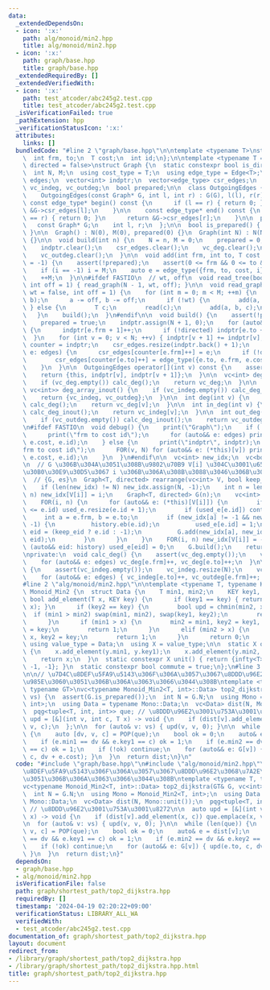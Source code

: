 ```yaml
---
data:
  _extendedDependsOn:
  - icon: ':x:'
    path: alg/monoid/min2.hpp
    title: alg/monoid/min2.hpp
  - icon: ':x:'
    path: graph/base.hpp
    title: graph/base.hpp
  _extendedRequiredBy: []
  _extendedVerifiedWith:
  - icon: ':x:'
    path: test_atcoder/abc245g2.test.cpp
    title: test_atcoder/abc245g2.test.cpp
  _isVerificationFailed: true
  _pathExtension: hpp
  _verificationStatusIcon: ':x:'
  attributes:
    links: []
  bundledCode: "#line 2 \"graph/base.hpp\"\n\ntemplate <typename T>\nstruct Edge {\n\
    \  int frm, to;\n  T cost;\n  int id;\n};\n\ntemplate <typename T = int, bool\
    \ directed = false>\nstruct Graph {\n  static constexpr bool is_directed = directed;\n\
    \  int N, M;\n  using cost_type = T;\n  using edge_type = Edge<T>;\n  vector<edge_type>\
    \ edges;\n  vector<int> indptr;\n  vector<edge_type> csr_edges;\n  vc<int> vc_deg,\
    \ vc_indeg, vc_outdeg;\n  bool prepared;\n\n  class OutgoingEdges {\n  public:\n\
    \    OutgoingEdges(const Graph* G, int l, int r) : G(G), l(l), r(r) {}\n\n   \
    \ const edge_type* begin() const {\n      if (l == r) { return 0; }\n      return\
    \ &G->csr_edges[l];\n    }\n\n    const edge_type* end() const {\n      if (l\
    \ == r) { return 0; }\n      return &G->csr_edges[r];\n    }\n\n  private:\n \
    \   const Graph* G;\n    int l, r;\n  };\n\n  bool is_prepared() { return prepared;\
    \ }\n\n  Graph() : N(0), M(0), prepared(0) {}\n  Graph(int N) : N(N), M(0), prepared(0)\
    \ {}\n\n  void build(int n) {\n    N = n, M = 0;\n    prepared = 0;\n    edges.clear();\n\
    \    indptr.clear();\n    csr_edges.clear();\n    vc_deg.clear();\n    vc_indeg.clear();\n\
    \    vc_outdeg.clear();\n  }\n\n  void add(int frm, int to, T cost = 1, int i\
    \ = -1) {\n    assert(!prepared);\n    assert(0 <= frm && 0 <= to && to < N);\n\
    \    if (i == -1) i = M;\n    auto e = edge_type({frm, to, cost, i});\n    edges.eb(e);\n\
    \    ++M;\n  }\n\n#ifdef FASTIO\n  // wt, off\n  void read_tree(bool wt = false,\
    \ int off = 1) { read_graph(N - 1, wt, off); }\n\n  void read_graph(int M, bool\
    \ wt = false, int off = 1) {\n    for (int m = 0; m < M; ++m) {\n      INT(a,\
    \ b);\n      a -= off, b -= off;\n      if (!wt) {\n        add(a, b);\n     \
    \ } else {\n        T c;\n        read(c);\n        add(a, b, c);\n      }\n \
    \   }\n    build();\n  }\n#endif\n\n  void build() {\n    assert(!prepared);\n\
    \    prepared = true;\n    indptr.assign(N + 1, 0);\n    for (auto&& e: edges)\
    \ {\n      indptr[e.frm + 1]++;\n      if (!directed) indptr[e.to + 1]++;\n  \
    \  }\n    for (int v = 0; v < N; ++v) { indptr[v + 1] += indptr[v]; }\n    auto\
    \ counter = indptr;\n    csr_edges.resize(indptr.back() + 1);\n    for (auto&&\
    \ e: edges) {\n      csr_edges[counter[e.frm]++] = e;\n      if (!directed)\n\
    \        csr_edges[counter[e.to]++] = edge_type({e.to, e.frm, e.cost, e.id});\n\
    \    }\n  }\n\n  OutgoingEdges operator[](int v) const {\n    assert(prepared);\n\
    \    return {this, indptr[v], indptr[v + 1]};\n  }\n\n  vc<int> deg_array() {\n\
    \    if (vc_deg.empty()) calc_deg();\n    return vc_deg;\n  }\n\n  pair<vc<int>,\
    \ vc<int>> deg_array_inout() {\n    if (vc_indeg.empty()) calc_deg_inout();\n\
    \    return {vc_indeg, vc_outdeg};\n  }\n\n  int deg(int v) {\n    if (vc_deg.empty())\
    \ calc_deg();\n    return vc_deg[v];\n  }\n\n  int in_deg(int v) {\n    if (vc_indeg.empty())\
    \ calc_deg_inout();\n    return vc_indeg[v];\n  }\n\n  int out_deg(int v) {\n\
    \    if (vc_outdeg.empty()) calc_deg_inout();\n    return vc_outdeg[v];\n  }\n\
    \n#ifdef FASTIO\n  void debug() {\n    print(\"Graph\");\n    if (!prepared) {\n\
    \      print(\"frm to cost id\");\n      for (auto&& e: edges) print(e.frm, e.to,\
    \ e.cost, e.id);\n    } else {\n      print(\"indptr\", indptr);\n      print(\"\
    frm to cost id\");\n      FOR(v, N) for (auto&& e: (*this)[v]) print(e.frm, e.to,\
    \ e.cost, e.id);\n    }\n  }\n#endif\n\n  vc<int> new_idx;\n  vc<bool> used_e;\n\
    \n  // G \u306B\u304A\u3051\u308B\u9802\u70B9 V[i] \u304C\u3001\u65B0\u3057\u3044\
    \u30B0\u30E9\u30D5\u3067 i \u306B\u306A\u308B\u3088\u3046\u306B\u3059\u308B\n\
    \  // {G, es}\n  Graph<T, directed> rearrange(vc<int> V, bool keep_eid = 0) {\n\
    \    if (len(new_idx) != N) new_idx.assign(N, -1);\n    int n = len(V);\n    FOR(i,\
    \ n) new_idx[V[i]] = i;\n    Graph<T, directed> G(n);\n    vc<int> history;\n\
    \    FOR(i, n) {\n      for (auto&& e: (*this)[V[i]]) {\n        if (len(used_e)\
    \ <= e.id) used_e.resize(e.id + 1);\n        if (used_e[e.id]) continue;\n   \
    \     int a = e.frm, b = e.to;\n        if (new_idx[a] != -1 && new_idx[b] !=\
    \ -1) {\n          history.eb(e.id);\n          used_e[e.id] = 1;\n          int\
    \ eid = (keep_eid ? e.id : -1);\n          G.add(new_idx[a], new_idx[b], e.cost,\
    \ eid);\n        }\n      }\n    }\n    FOR(i, n) new_idx[V[i]] = -1;\n    for\
    \ (auto&& eid: history) used_e[eid] = 0;\n    G.build();\n    return G;\n  }\n\
    \nprivate:\n  void calc_deg() {\n    assert(vc_deg.empty());\n    vc_deg.resize(N);\n\
    \    for (auto&& e: edges) vc_deg[e.frm]++, vc_deg[e.to]++;\n  }\n\n  void calc_deg_inout()\
    \ {\n    assert(vc_indeg.empty());\n    vc_indeg.resize(N);\n    vc_outdeg.resize(N);\n\
    \    for (auto&& e: edges) { vc_indeg[e.to]++, vc_outdeg[e.frm]++; }\n  }\n};\n\
    #line 2 \"alg/monoid/min2.hpp\"\n\ntemplate <typename T, typename KEY>\nstruct\
    \ Monoid_Min2 {\n  struct Data {\n    T min1, min2;\n    KEY key1, key2;\n   \
    \ bool add_element(T x, KEY key) {\n      if (key1 == key) { return chmin(min1,\
    \ x); }\n      if (key2 == key) {\n        bool upd = chmin(min2, x);\n      \
    \  if (min1 > min2) swap(min1, min2), swap(key1, key2);\n        return upd;\n\
    \      }\n      if (min1 > x) {\n        min2 = min1, key2 = key1, min1 = x, key1\
    \ = key;\n        return 1;\n      }\n      elif (min2 > x) {\n        min2 =\
    \ x, key2 = key;\n        return 1;\n      }\n      return 0;\n    }\n  };\n \
    \ using value_type = Data;\n  using X = value_type;\n\n  static X op(X x, X y)\
    \ {\n    x.add_element(y.min1, y.key1);\n    x.add_element(y.min2, y.key2);\n\
    \    return x;\n  }\n  static constexpr X unit() { return {infty<T>, infty<T>,\
    \ -1, -1}; }\n  static constexpr bool commute = true;\n};\n#line 3 \"graph/shortest_path/top2_dijkstra.hpp\"\
    \n\n// \u7D4C\u8DEF\u5FA9\u5143\u306F\u306A\u3057\u3067\u8DDD\u96E2\u3068\u7A2E\
    \u985E\u3060\u3051\u306B\u306A\u3063\u3066\u3044\u308B\ntemplate <typename T,\
    \ typename GT>\nvc<typename Monoid_Min2<T, int>::Data> top2_dijkstra(GT& G, vc<int>\
    \ vs) {\n  assert(G.is_prepared());\n  int N = G.N;\n  using Mono = Monoid_Min2<T,\
    \ int>;\n  using Data = typename Mono::Data;\n  vc<Data> dist(N, Mono::unit());\n\
    \  pqg<tuple<T, int, int>> que; // \u8DDD\u96E2\u3001\u753A\u3001\u8272\n\n  auto\
    \ upd = [&](int v, int c, T x) -> void {\n    if (dist[v].add_element(x, c)) que.emplace(x,\
    \ v, c);\n  };\n\n  for (auto& v: vs) { upd(v, v, 0); }\n\n  while (len(que))\
    \ {\n    auto [dv, v, c] = POP(que);\n    bool ok = 0;\n    auto& e = dist[v];\n\
    \    if (e.min1 == dv && e.key1 == c) ok = 1;\n    if (e.min2 == dv && e.key2\
    \ == c) ok = 1;\n    if (!ok) continue;\n    for (auto&& e: G[v]) { upd(e.to,\
    \ c, dv + e.cost); }\n  }\n  return dist;\n}\n"
  code: "#include \"graph/base.hpp\"\n#include \"alg/monoid/min2.hpp\"\n\n// \u7D4C\
    \u8DEF\u5FA9\u5143\u306F\u306A\u3057\u3067\u8DDD\u96E2\u3068\u7A2E\u985E\u3060\
    \u3051\u306B\u306A\u3063\u3066\u3044\u308B\ntemplate <typename T, typename GT>\n\
    vc<typename Monoid_Min2<T, int>::Data> top2_dijkstra(GT& G, vc<int> vs) {\n  assert(G.is_prepared());\n\
    \  int N = G.N;\n  using Mono = Monoid_Min2<T, int>;\n  using Data = typename\
    \ Mono::Data;\n  vc<Data> dist(N, Mono::unit());\n  pqg<tuple<T, int, int>> que;\
    \ // \u8DDD\u96E2\u3001\u753A\u3001\u8272\n\n  auto upd = [&](int v, int c, T\
    \ x) -> void {\n    if (dist[v].add_element(x, c)) que.emplace(x, v, c);\n  };\n\
    \n  for (auto& v: vs) { upd(v, v, 0); }\n\n  while (len(que)) {\n    auto [dv,\
    \ v, c] = POP(que);\n    bool ok = 0;\n    auto& e = dist[v];\n    if (e.min1\
    \ == dv && e.key1 == c) ok = 1;\n    if (e.min2 == dv && e.key2 == c) ok = 1;\n\
    \    if (!ok) continue;\n    for (auto&& e: G[v]) { upd(e.to, c, dv + e.cost);\
    \ }\n  }\n  return dist;\n}"
  dependsOn:
  - graph/base.hpp
  - alg/monoid/min2.hpp
  isVerificationFile: false
  path: graph/shortest_path/top2_dijkstra.hpp
  requiredBy: []
  timestamp: '2024-04-19 02:20:22+09:00'
  verificationStatus: LIBRARY_ALL_WA
  verifiedWith:
  - test_atcoder/abc245g2.test.cpp
documentation_of: graph/shortest_path/top2_dijkstra.hpp
layout: document
redirect_from:
- /library/graph/shortest_path/top2_dijkstra.hpp
- /library/graph/shortest_path/top2_dijkstra.hpp.html
title: graph/shortest_path/top2_dijkstra.hpp
---
```

